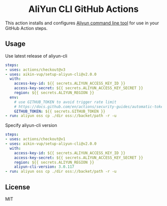 <h1 align="center">AliYun CLI GitHub Actions</h1>


This action installs and configures [Aliyun command line tool](https://github.com/aliyun/aliyun-cli) for use in your GitHub
Action steps.

## Usage

Use latest release of aliyun-cli 

```yaml
steps:
- uses: actions/checkout@v3
- uses: aikin-vup/setup-aliyun-cli@v2.0.0
  with:
    access-key-id: ${{ secrets.ALIYUN_ACCESS_KEY_ID }}
    access-key-secret: ${{ secrets.ALIYUN_ACCESS_KEY_SECRET }}
    region: ${{ secrets.ALIYUN_REGION }}
  env:
    # use GITHUB_TOKEN to avoid trigger rate limit
    # https://docs.github.com/en/actions/security-guides/automatic-token-authentication
    GITHUB_TOKEN: ${{ secrets.GITHUB_TOKEN }}
- run: aliyun oss cp ./dir oss://backet/path -r -u
```

Specify aliyun-cli version

```yaml
steps:
- uses: actions/checkout@v1
- uses: aikin-vup/setup-aliyun-cli@v2.0.0
  with:
    access-key-id: ${{ secrets.ALIYUN_ACCESS_KEY_ID }}
    access-key-secret: ${{ secrets.ALIYUN_ACCESS_KEY_SECRET }}
    region: ${{ secrets.ALIYUN_REGION }}
    aliyun-cli-version: 3.0.117
- run: aliyun oss cp ./dir oss://backet/path -r -u
```


## License

MIT
